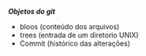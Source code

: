 ***Objetos do git***
 - bloos (conteúdo dos arquivos)
 - trees (entrada de um diretorio UNIX)
 - Commit (histórico das alterações)